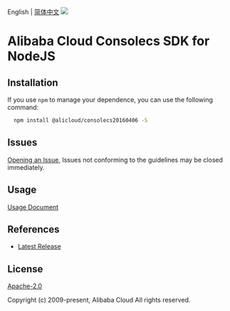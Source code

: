 English | [简体中文](README-CN.md)
![](https://aliyunsdk-pages.alicdn.com/icons/AlibabaCloud.svg)

# Alibaba Cloud Consolecs SDK for NodeJS

## Installation
If you use `npm` to manage your dependence, you can use the following command:

```sh
  npm install @alicloud/consolecs20160406 -S
```

## Issues
[Opening an Issue](https://github.com/aliyun/alibabacloud-typescript-sdk/issues/new), Issues not conforming to the guidelines may be closed immediately.

## Usage
[Usage Document](https://github.com/aliyun/alibabacloud-typescript-sdk/blob/master/docs/Usage-EN.md#quick-examples)

## References
* [Latest Release](https://github.com/aliyun/alibabacloud-typescript-sdk/)

## License
[Apache-2.0](http://www.apache.org/licenses/LICENSE-2.0)

Copyright (c) 2009-present, Alibaba Cloud All rights reserved.
